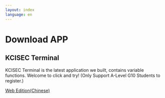 ```yaml
---
layout: index
language: en
---
```

# Download APP


## KCISEC Terminal
KCISEC Terminal is the latest application we built, contains variable functions. Welcome to click and try!
(Only Support A-Level G10 Students to register.)

[Web Edition(Chinese)](https://coco.codemao.cn/editor/player/254319992?channel=h5)